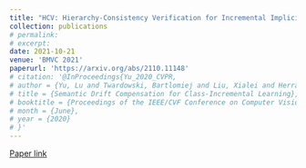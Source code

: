 ```yaml
---
title: "HCV: Hierarchy-Consistency Verification for Incremental Implicitly-Refined Classification"
collection: publications
# permalink: 
# excerpt: 
date: 2021-10-21
venue: 'BMVC 2021'
paperurl: 'https://arxiv.org/abs/2110.11148'
# citation: '@InProceedings{Yu_2020_CVPR,
# author = {Yu, Lu and Twardowski, Bartlomiej and Liu, Xialei and Herranz, Luis and Wang, Kai and Cheng, Yongmei and Jui, Shangling and Weijer, Joost van de},
# title = {Semantic Drift Compensation for Class-Incremental Learning},
# booktitle = {Proceedings of the IEEE/CVF Conference on Computer Vision and Pattern Recognition (CVPR)},
# month = {June},
# year = {2020}
# }'
---
```

<!-- Zero-shot learning (ZSL) aims to discriminate images from unseen classes by exploiting relations to seen classes via their attribute-based descriptions. Since attributes are often related to specific parts of objects, many recent works focus on discovering discriminative regions. However, these methods usually require additional complex part detection modules or attention mechanisms. In this paper, 1) we show that common ZSL backbones (without explicit attention nor part detection) can implicitly localize attributes, yet this property is not exploited. 2) Exploiting it, we then propose SELAR, a simple method that further encourages attribute localization, surprisingly achieving very competitive generalized ZSL (GZSL) performance when compared with more complex state-of-the-art methods. Our findings provide useful insight for designing future GZSL methods, and SELAR provides an easy to implement yet strong baseline. -->

[Paper link](https://arxiv.org/abs/2110.11148)

<!-- Recommended citation: Your Name, You. (2010). "Paper Title Number 2." <i>Journal 1</i>. 1(2). -->